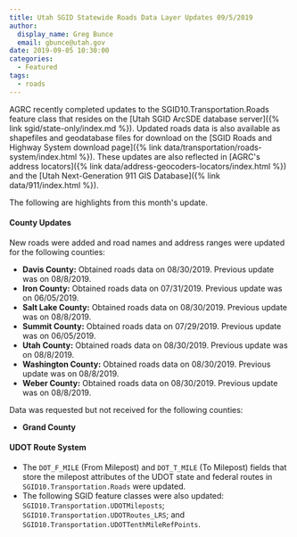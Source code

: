 ```yaml
---
title: Utah SGID Statewide Roads Data Layer Updates 09/5/2019
author:
  display_name: Greg Bunce
  email: gbunce@utah.gov
date: 2019-09-05 10:30:00
categories:
  - Featured
tags:
  - roads
---
```


AGRC recently completed updates to the SGID10.Transportation.Roads feature class that resides on the [Utah SGID ArcSDE database server]({% link sgid/state-only/index.md %}). Updated roads data is also available as shapefiles and geodatabase files for download on the [SGID Roads and Highway System download page]({% link data/transportation/roads-system/index.html %}). These updates are also reflected in [AGRC's address locators]({% link data/address-geocoders-locators/index.html %}) and the [Utah Next-Generation 911 GIS Database]({% link data/911/index.html %}).

The following are highlights from this month's update.

#### County Updates

New roads were added and road names and address ranges were updated for the following counties:

- **Davis County:** Obtained roads data on 08/30/2019. Previous update was on 08/8/2019.
- **Iron County:** Obtained roads data on 07/31/2019. Previous update was on 06/05/2019.
- **Salt Lake County:** Obtained roads data on 08/30/2019. Previous update was on 08/8/2019.
- **Summit County:** Obtained roads data on 07/29/2019. Previous update was on 06/05/2019.
- **Utah County:** Obtained roads data on 08/30/2019. Previous update was on 08/8/2019.
- **Washington County:** Obtained roads data on 08/30/2019. Previous update was on 08/8/2019.
- **Weber County:** Obtained roads data on 08/30/2019. Previous update was on 08/8/2019.

Data was requested but not received for the following counties:

- **Grand County**

#### UDOT Route System

- The `DOT_F_MILE` (From Milepost) and `DOT_T_MILE` (To Milepost) fields that store the milepost attributes of the UDOT state and federal routes in `SGID10.Transportation.Roads` were updated.
- The following SGID feature classes were also updated: `SGID10.Transportation.UDOTMileposts`; `SGID10.Transportation.UDOTRoutes_LRS`; and `SGID10.Transportation.UDOTTenthMileRefPoints`.
